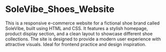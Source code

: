 # SoleVibe_Shoes_Website

This is a responsive e-commerce website for a fictional shoe brand called SoleVibe, built using HTML and CSS. It features a stylish homepage, product display section, and a clean layout to showcase different shoe collections. The site is designed to provide a modern user experience with attractive visuals. Ideal for frontend practice and design inspiration.
